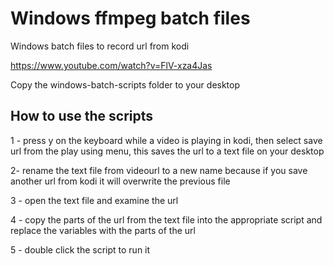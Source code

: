 # Windows ffmpeg batch files

Windows batch files to record url from kodi

https://www.youtube.com/watch?v=FlV-xza4Jas

Copy the windows-batch-scripts folder to your desktop

## How to use the scripts

1 - press y on the keyboard while a video is playing in kodi, 
then select save url from the play using menu, this saves the url to a text file on your desktop

2- rename the text file from videourl to a new name because if you save another url from kodi it will overwrite the previous file

3 - open the text file and examine the url

4 - copy the parts of the url from the text file into the appropriate script and replace the variables with the parts of the url

5 - double click the script to run it